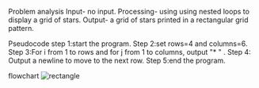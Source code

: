 Problem analysis
Input- no input.
Processing- using  using nested loops to display a grid of stars.
Output- a grid of stars printed in a rectangular grid pattern. 

Pseudocode
step 1:start the program.
Step 2:set rows=4 and columns=6.
Step 3:For i from 1 to rows and for j from 1 to columns, output "* " .
Step 4: Output a newline to move to the next row.
Step 5:end the program.

flowchart
![rectangle](https://github.com/SWEG-2015EC-Batch/Binary-Bombers/assets/149236920/ae0d13f3-c888-46a4-93f3-3de502a4ab88)
